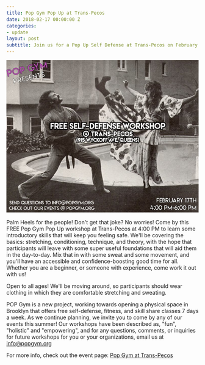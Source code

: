 ```yaml
---
title: Pop Gym Pop Up at Trans-Pecos
date: 2018-02-17 00:00:00 Z
categories:
- update
layout: post
subtitle: Join us for a Pop Up Self Defense at Trans-Pecos on February 17th!
---
```



![Pop Gym at Trans-Pecos](/assets/transpecos3.jpg)


Palm Heels for the people! Don't get that joke? No worries! Come by this FREE Pop Gym Pop Up workshop at Trans-Pecos at 4:00 PM to learn some introductory skills that will keep you feeling safe. We'll be covering the basics: stretching, conditioning, technique, and theory, with the hope that participants will leave with some super useful foundations that will aid them in the day-to-day. Mix that in with some sweat and some movement, and you'll have an accessible and confidence-boosting good time for all. Whether you are a beginner, or someone with experience, come work it out with us!

Open to all ages! We'll be moving around, so participants should wear clothing in which they are comfortable stretching and sweating.

POP Gym is a new project, working towards opening a physical space in Brooklyn that offers free self-defense, fitness, and skill share classes 7 days a week. As we continue planning, we invite you to come by any of our events this summer! Our workshops have been described as, "fun", "holistic" and "empowering", and for any questions, comments, or inquiries for future workshops for you or your organizations, email us at info@popgym.org


For more info, check out the event page: [Pop Gym at Trans-Pecos](https://www.facebook.com/events/173509450091571/)

